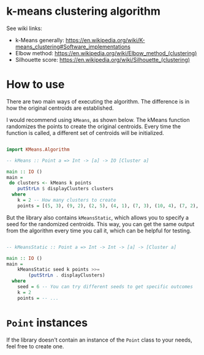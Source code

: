 # k-means clustering algorithm

See wiki links:
- k-Means generally: https://en.wikipedia.org/wiki/K-means_clustering#Software_implementations
- Elbow method: https://en.wikipedia.org/wiki/Elbow_method_(clustering)
- Silhouette score: https://en.wikipedia.org/wiki/Silhouette_(clustering)


# How to use

There are two main ways of executing the algorithm. The difference is in how the original centroids are established.

I would recommend using `kMeans`, as shown below. The kMeans function randomizes the points to create the original centroids. Every time the function is called, a different set of centroids will be initialized.

```Haskell

import KMeans.Algorithm

-- kMeans :: Point a => Int -> [a] -> IO [Cluster a]

main :: IO ()
main =
 do clusters <- kMeans k points
    putStrLn $ displayClusters clusters
  where
    k = 2 -- How many clusters to create
    points = [(5, 3), (9, 2), (2, 5), (4, 1), (7, 3), (10, 4), (7, 2), (1, 2)]

```

But the library also contains `kMeansStatic`, which allows you to specify a seed for the randomized centroids. This way, you can get the same output from the algorithm every time you call it, which can be helpful for testing.

```Haskell

-- kMeansStatic :: Point a => Int -> Int -> [a] -> [Cluster a]

main :: IO ()
main =
    kMeansStatic seed k points >>=
        (putStrLn . displayClusters)
  where
    seed = 6 -- You can try different seeds to get specific outcomes
    k = 2
    points = -- ...

```

# `Point` instances

If the library doesn't contain an instance of the `Point` class to your needs, feel free to create one.

